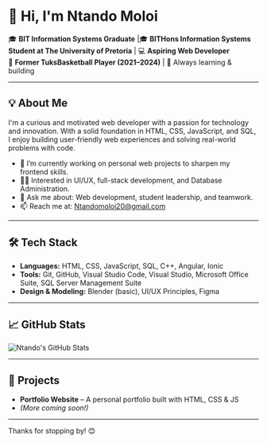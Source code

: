 # 👋 Hi, I'm Ntando Moloi

🎓 **BIT Information Systems Graduate** |🎓 **BITHons Information Systems Student at The University of Pretoria** | 💻 **Aspiring Web Developer**  
🏀 **Former TuksBasketball Player (2021–2024)** | 🧠 Always learning & building

---

## 💡 About Me

I'm a curious and motivated web developer with a passion for technology and innovation. With a solid foundation in HTML, CSS, JavaScript, and SQL, I enjoy building user-friendly web experiences and solving real-world problems with code.

- 🌱 I’m currently working on personal web projects to sharpen my frontend skills.
- 👨‍💻 Interested in UI/UX, full-stack development, and Database Administration.
- 💬 Ask me about: Web development, student leadership, and teamwork.
- 📫 Reach me at: Ntandomoloi20@gmail.com

---

## 🛠️ Tech Stack

- **Languages:** HTML, CSS, JavaScript, SQL, C++, Angular, Ionic
- **Tools:** Git, GitHub, Visual Studio Code, Visual Studio, Microsoft Office Suite, SQL Server Management Suite
- **Design & Modeling:** Blender (basic), UI/UX Principles, Figma

---

## 📈 GitHub Stats

![Ntando's GitHub Stats](https://github-readme-stats.vercel.app/api?username=Ntando-M&show_icons=true&theme=radical)

---

## 📌 Projects

- **Portfolio Website** – A personal portfolio built with HTML, CSS & JS  
- *(More coming soon!)*

---

Thanks for stopping by! 😊
